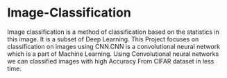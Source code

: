 # Image-Classification

Image classification is a method of classification based on the statistics in this image. It is a subset of Deep Learning. This Project focuses on classification on images using CNN.CNN is a convolutional neural network which is a part of Machine Learning. Using Convolutional neural networks we can classified images with high Accuracy From CIFAR dataset in less time.
